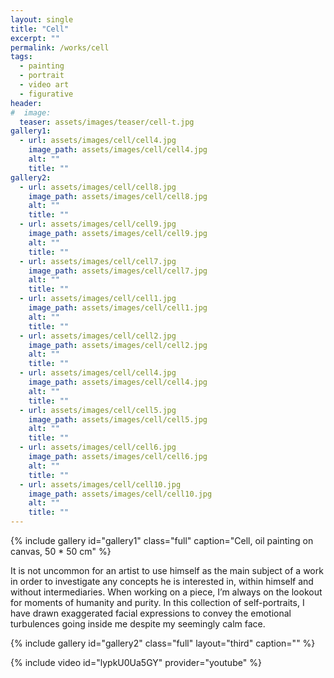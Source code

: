 ```yaml
---
layout: single
title: "Cell"
excerpt: ""
permalink: /works/cell
tags:
  - painting
  - portrait
  - video art
  - figurative
header:
#  image: 
  teaser: assets/images/teaser/cell-t.jpg
gallery1:
  - url: assets/images/cell/cell4.jpg
    image_path: assets/images/cell/cell4.jpg
    alt: ""
    title: ""
gallery2:
  - url: assets/images/cell/cell8.jpg
    image_path: assets/images/cell/cell8.jpg
    alt: ""
    title: ""
  - url: assets/images/cell/cell9.jpg
    image_path: assets/images/cell/cell9.jpg
    alt: ""
    title: ""
  - url: assets/images/cell/cell7.jpg
    image_path: assets/images/cell/cell7.jpg
    alt: ""
    title: ""
  - url: assets/images/cell/cell1.jpg
    image_path: assets/images/cell/cell1.jpg
    alt: ""
    title: ""
  - url: assets/images/cell/cell2.jpg
    image_path: assets/images/cell/cell2.jpg
    alt: ""
    title: ""
  - url: assets/images/cell/cell4.jpg
    image_path: assets/images/cell/cell4.jpg
    alt: ""
    title: ""
  - url: assets/images/cell/cell5.jpg
    image_path: assets/images/cell/cell5.jpg
    alt: ""
    title: ""
  - url: assets/images/cell/cell6.jpg
    image_path: assets/images/cell/cell6.jpg
    alt: ""
    title: ""
  - url: assets/images/cell/cell10.jpg
    image_path: assets/images/cell/cell10.jpg
    alt: ""
    title: ""
---
```


{% include gallery id="gallery1" class="full" caption="Cell, oil painting on canvas, 50 * 50 cm" %}

It is not uncommon for an artist to use himself as the main subject of a work in order to investigate any concepts he is interested in, within himself and without intermediaries. When working on a piece, I’m always on the lookout for moments of humanity and purity. In this collection of self-portraits, I have drawn exaggerated facial expressions to convey the emotional turbulences going inside me despite my seemingly calm face.

{% include gallery id="gallery2" class="full" layout="third" caption="" %}

{% include video id="lypkU0Ua5GY" provider="youtube" %}
